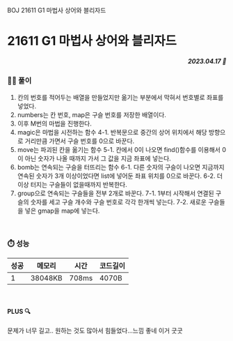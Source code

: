 BOJ 21611 G1 마법사 상어와 블리자드

# 21611 G1 마법사 상어와 블리자드
##### <p align="right"> 2023.04.17 📆 </p>


### 👩‍🏫 풀이
1. 칸의 번호를 적어두는 배열을 만들었지만 옮기는 부분에서 막혀서 번호별로 좌표를 넣었다.
2. numbers는 칸 번호, map은 구슬 번호를 저장한 배열이다.
3. 이후 M번의 마법을 진행한다.
4. magic은 마법을 시전하는 함수
  4-1. 반복문으로 중간의 상어 위치에서 해당 방향으로 거리만큼 가면서 구슬 번호를 0으로 바꾼다.
5. move는 파괴된 칸을 옮기는 함수
  5-1. 칸에서 0이 나오면 find()함수를 이용해서 0이 아닌 숫자가 나올 때까지 가서 그 값을 지금 좌표에 넣는다.
6. bomb는 연속되는 구슬을 터뜨리는 함수 
  6-1. 다른 숫자의 구슬이 나오면 지금까지 연속된 숫자가 3개 이상이었다면 list에 넣어둔 좌표 위치를 0으로 바꾼다.
  6-2. 더이상 터지는 구슬들이 없을때까지 반복한다.
7. group으로 연속되는 구슬들을 전부 2개로 바꾼다.
  7-1. 1부터 시작해서 연결된 구슬의 숫자를 세고 구슬 개수와 구슬 번호로 각각 한개씩 넣는다.
  7-2. 새로운 구슬들을 넣은 gmap을 map에 넣는다.

<br>

### ⏱️ 성능
<!-- 테이블 -->
성공 |메모리 | 시간 | 코드길이
---|---|---|---|
1|38048KB|708ms|4070B

<br>

#### PLUS 🔍
문제가 너무 길고.. 원하는 것도 많아서 힘들었다...느낌 좋네 이거 굿굿
